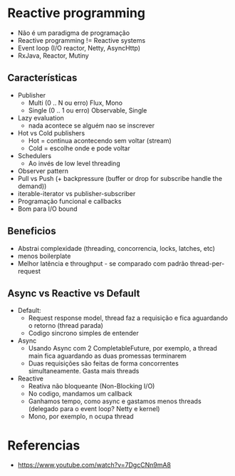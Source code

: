 # Reactive programming

- Não é um paradigma de programação
- Reactive programming != Reactive systems
- Event loop (I/O reactor, Netty, AsyncHttp)
- RxJava, Reactor, Mutiny

## Características

- Publisher
  - Multi (0 .. N ou erro) Flux, Mono
  - Single (0 .. 1 ou erro) Observable, Single
- Lazy evaluation
  - nada acontece se alguém nao se inscrever
- Hot vs Cold publishers
  - Hot = continua acontecendo sem voltar (stream)
  - Cold = escolhe onde e pode voltar
- Schedulers
  - Ao invés de low level threading
- Observer pattern
- Pull vs Push (+ backpressure (buffer or drop for subscribe handle the demand))
- iterable-iterator vs publisher-subscriber
- Programação funcional e callbacks
- Bom para I/O bound

## Beneficios

- Abstrai complexidade (threading, concorrencia, locks, latches, etc)
- menos boilerplate
- Melhor latência e throughput - se comparado com padrão thread-per-request

## Async vs Reactive vs Default

- Default:
  - Request response model, thread faz a requisição e fica aguardando o retorno (thread parada)
  - Codigo sincrono simples de entender
- Async
  - Usando Async com 2 CompletableFuture, por exemplo, a thread main fica aguardando as duas promessas terminarem
  - Duas requisições são feitas de forma concorrentes simultaneamente. Gasta mais threads
- Reactive
  - Reativa não bloqueante (Non-Blocking I/O)
  - No codigo, mandamos um callback
  - Ganhamos tempo, como async e gastamos menos threads (delegado para o event loop? Netty e kernel)
  - Mono, por exemplo, n ocupa thread


# Referencias

- https://www.youtube.com/watch?v=7DgcCNn9mA8